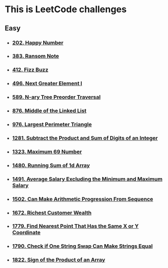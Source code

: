 # This is LeetCode challenges


## Easy

- ### [202. Happy Number](./Swift/Easy/202.Happy_Number.md)
- ### [383. Ransom Note](./Swift/Easy/383.Ransom_Note.md)
- ### [412. Fizz Buzz](./Swift/Easy/412.Fizz_Buzz.md)
- ### [496. Next Greater Element I](./Swift/Easy/496.Next_Greater_Element_I.md)
- ### [589. N-ary Tree Preorder Traversal](./Swift/Easy/589.N-ary_Tree_Preorder_Traversal.md)
- ### [876. Middle of the Linked List](./Swift/Easy/876.Middle_of_the_Linked_List.md)
- ### [976. Largest Perimeter Triangle](./Swift/Easy/976.Largest_Perimeter_Triangle.md)
- ### [1281. Subtract the Product and Sum of Digits of an Integer](./Swift/Easy/1281.Subtract_the_Product_and_Sum_of_Digits_of_an_Integer.md)
- ### [1323. Maximum 69 Number](./Swift/Easy/1323.Maximum_69_Number.md)
- ### [1480. Running Sum of 1d Array](./Swift/Easy/1480.Running_sum_of_1d_Array.md)
- ### [1491. Average Salary Excluding the Minimum and Maximum Salary](./Swift/Easy/1491.Average_Salary_Excluding_the_Minimum_and_Maximum_Salary.md)
- ### [1502. Can Make Arithmetic Progression From Sequence](./Swift/Easy/1502.Can_Make_Arithmetic_Progression_From_Sequence.md)
- ### [1672. Richest Customer Wealth](./Swift/Easy/1672.Richest_Customer_Wealth.md)
- ### [1779. Find Nearest Point That Has the Same X or Y Coordinate](./Swift/Easy/1779.Find_Nearest_Point_That_as_the_Same_X_or_Y_Coordinate.md)
- ### [1790. Check if One String Swap Can Make Strings Equal](./Swift/Easy/1790.Check_if_One_String_Swap_Can_Make_Strings_Equal.md)
- ### [1822. Sign of the Product of an Array](./Swift/Easy/1822.Sign_of_the_Product_of_an_Array)